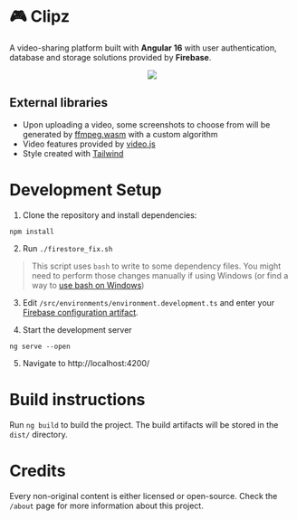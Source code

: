 # 🎮 Clipz 

A video-sharing platform built with **Angular 16** with user authentication, database and storage solutions provided by **Firebase**.

<p align="center"><img src="https://i.ibb.co/mcYz9ZT/clipz.png"></img></p>

## External libraries

- Upon uploading a video, some screenshots to choose from will be generated by [ffmpeg.wasm](https://github.com/ffmpegwasm/ffmpeg.wasm "ffmpeg.wasm") with a custom algorithm
- Video features provided by [video.js](https://videojs.com/ "video.js")
- Style created with [Tailwind](https://tailwindcss.com/ "Tailwind")


# Development Setup

1. Clone the repository and install dependencies:

```shell
npm install
```

2. Run `./firestore_fix.sh`

> This script uses `bash` to write to some dependency files. You might need to perform those changes manually if using Windows (or find a way to [use bash on Windows](https://www.groovypost.com/howto/install-and-start-bash-in-windows-10-anniversary-update/))

3. Edit `/src/environments/environment.development.ts` and enter your [Firebase configuration artifact](https://firebase.google.com/docs/reference/firebase-management/rest/v1beta1/projects.webApps/getConfig).

4. Start the development server

```shell
ng serve --open
```

5. Navigate to http://localhost:4200/

# Build instructions

Run `ng build` to build the project. The build artifacts will be stored in the `dist/` directory.

# Credits

Every non-original content is either licensed or open-source. Check the `/about` page for more information about this project.
